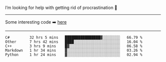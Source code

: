 I’m looking for help with getting rid of procrastination 🤔

-----

Some interesting code :arrow_right: [here](https://github.com/zhen8838/playground)

-----

<!--START_SECTION:waka-->
```text
C#         32 hrs 5 mins   ████████████████▓░░░░░░░░   66.79 % 
Other      7 hrs 42 mins   ████░░░░░░░░░░░░░░░░░░░░░   16.04 % 
C++        3 hrs 9 mins    █▓░░░░░░░░░░░░░░░░░░░░░░░   06.58 % 
Markdown   1 hr 34 mins    ▓░░░░░░░░░░░░░░░░░░░░░░░░   03.26 % 
Python     1 hr 24 mins    ▓░░░░░░░░░░░░░░░░░░░░░░░░   02.94 % 
```
<!--END_SECTION:waka-->

<!--
**zhen8838/zhen8838** is a ✨ _special_ ✨ repository because its `README.md` (this file) appears on your GitHub profile.

Here are some ideas to get you started:

- 🔭 I’m currently working on ...
- 🌱 I’m currently learning ...
- 👯 I’m looking to collaborate on ...
 ...
- 💬 Ask me about ...
- 📫 How to reach me: ...
- 😄 Pronouns: ...
- ⚡ Fun fact: ...
-->
